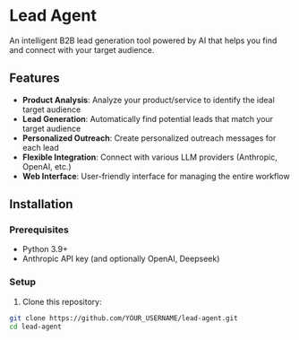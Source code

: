 # Lead Agent

An intelligent B2B lead generation tool powered by AI that helps you find and connect with your target audience.

## Features

- **Product Analysis**: Analyze your product/service to identify the ideal target audience
- **Lead Generation**: Automatically find potential leads that match your target audience
- **Personalized Outreach**: Create personalized outreach messages for each lead
- **Flexible Integration**: Connect with various LLM providers (Anthropic, OpenAI, etc.)
- **Web Interface**: User-friendly interface for managing the entire workflow

## Installation

### Prerequisites

- Python 3.9+
- Anthropic API key (and optionally OpenAI, Deepseek)

### Setup

1. Clone this repository:
```bash
git clone https://github.com/YOUR_USERNAME/lead-agent.git
cd lead-agent